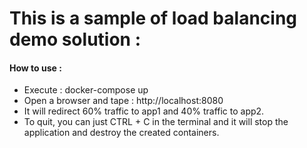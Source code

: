  # This is a sample of load balancing demo solution :

 #### How to use :
 - Execute : docker-compose up
 - Open a browser and tape : http://localhost:8080
 - It will redirect 60% traffic to app1 and 40% traffic to app2.
 - To quit, you can just CTRL + C in the terminal and it will stop the application and destroy the created containers.
